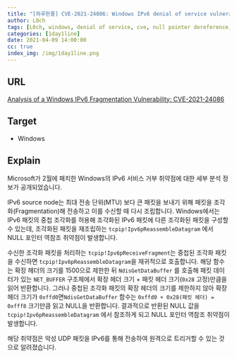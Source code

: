 ```yaml
---
title: "[하루한줄] CVE-2021-24086: Windows IPv6 denial of service vulnerability "
author: L0ch
tags: [L0ch, windows, denial of service, cve, null pointer dereference, ipv6 ]
categories: [1day1line]
date: 2021-04-09 14:00:00
cc: true
index_img: /img/1day1line.png
---
```


## URL

[Analysis of a Windows IPv6 Fragmentation Vulnerability: CVE-2021-24086](https://blog.quarkslab.com/analysis-of-a-windows-ipv6-fragmentation-vulnerability-cve-2021-24086.html)

## Target

- Windows

## Explain

Microsoft가 2월에 패치한 Windows의 IPv6 서비스 거부 취약점에 대한 세부 분석 정보가 공개되었습니다.

IPv6 source node는 최대 전송 단위(MTU) 보다 큰 패킷을 보내기 위해 패킷을 조각화(Fragmentation)해 전송하고 이를 수신할 때 다시 조립합니다. Windows에서는 IPv6 패킷의 중첩 조각화를 허용해 조각화된 IPv6 패킷에 다른 조각화된 패킷을 구성할 수 있는데,  조각화된 패킷을 재조립하는 `tcpip!Ipv6pReassembleDatagram` 에서 NULL 포인터 역참조 취약점이 발생합니다.

수신한 조각화 패킷을 처리하는 `tcpip!Ipv6pReceiveFragment`는 중첩된 조각화 패킷을 수신하면  `tcpip!Ipv6pReassembleDatagram`을 재귀적으로 호출합니다. 해당 함수는 확장 헤더의 크기를 1500으로 제한한 뒤 `NdisGetDataBuffer` 를 호출해 패킷 데이터가 있는 `NET_BUFFER` 구조체에서 확장 헤더 크기 + 패킷 헤더 크기(`0x28` 고정)만큼을 읽어 반환합니다. 그러나 중첩된 조각화 패킷의 확장 헤더의 크기를 제한하지 않아 확장 헤더 크기가 `0xffd0`면`NdisGetDataBuffer` 함수는 `0xffd0 + 0x28(패킷 헤더) = 0xfff8` 크기만큼 읽고 NULL을 반환합니다. 결과적으로 반환된 NULL 값을 `tcpip!Ipv6pReassembleDatagram` 에서 참조하게 되고 NULL 포인터 역참조 취약점이 발생합니다.

해당 취약점은 악성 UDP 패킷을 IPv6를 통해 전송하여 원격으로 트리거할 수 있는 것으로 알려졌습니다.